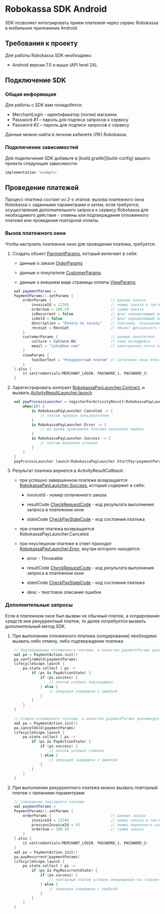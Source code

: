 # Robokassa SDK Android
SDK позволяет интегрировать прием платежей через сервис Robokassa в мобильное приложение Android.

## Требования к проекту
Для работы Robokassa SDK необходимо:
- Android версии 7.0 и выше (API level 24).

## Подключение SDK
### Общая информация
Для работы с SDK вам понадобятся:

- MerchantLogin - идентификатор (логин) магазина
- Password #1 – пароль для подписи запросов к сервису
- Password #2 – пароль для подписи запросов к сервису

Данные можно найти в личном кабинете (ЛК) Robokassa.

### Подключение зависимостей
Для подключения SDK добавьте в [build.gradle][build-config] вашего проекта следующие зависимости:
```groovy
implementation 'example'
```

## Проведение платежей
Процесс платежа состоит из 2-х этапов: вызова платежного окна Robokassa с заданными параметрами и затем, если требуется, осуществления дополнительного запроса к сервису Robokassa для необходимого действия - отмены или подтверждения отложенного платежя или проведения повторной оплаты.

### Вызов платежного окна
Чтобы настроить платежное окно для проведения платежа, требуется:

1. Создать объект [PaymentParams](https://github.com/robokassa/sdk-adnroid/tree/main/Robokassa_Library/src/main/java/com/robokassa/library/params/PaymentParams.kt), который включает в себя:

   - данные о заказе [OrderParams](https://github.com/robokassa/sdk-adnroid/tree/main/Robokassa_Library/src/main/java/com/robokassa/library/params/OrderParams.kt)
   
   - данные о покупателе [CustomerParams](https://github.com/robokassa/sdk-adnroid/tree/main/Robokassa_Library/src/main/java/com/robokassa/library/params/CustomerParams.kt)
   
   - данные о внешнем виде страницы оплаты [ViewParams](https://github.com/robokassa/sdk-adnroid/tree/main/Robokassa_Library/tree/main/java/com/robokassa/library/params/ViewParams.kt)

```kotlin
    val paymentParams =
    PaymentParams().setParams {
        orderParams {                           // данные заказа
            invoiceId = 12345                   // номер заказа в системе продавца
            orderSum = 200.50			        // сумма заказа
            isRecurrent = false                 // флаг определяющий является ли платеж повторяющимся
            isHold = false                      // флаг определяющий является ли платеж отложенным
            description = "Оплата по заказу"    // описание, показываемое покупателю в платежном окне
            receipt = Receipt                   // объект фискального чека
        }
        customerParams {                        // данные покупателя
            culture = Culture.RU                // язык интерфейса
            email = "john@doe.com"              // электронная почта покупателя для отправки уведомлений об оплате
        }
        viewParams {
            toolbarText = "Рекуррентный платеж" // заголовок окна оплаты
        }
    }.also {
        it.setCredentials(MERCHANT_LOGIN, PASSWORD_1, PASSWORD_2)
    }
```

2. Зарегистрировать контракт [RobokassaPayLauncher.Contract](https://github.com/robokassa/sdk-adnroid/tree/main/Robokassa_Library/src/main/java/com/robokassa/library/pay/RobokassaPayLauncher.kt), и вызвать [ActivityResultLauncher.launch](https://developer.android.com/reference/androidx/activity/result/ActivityResultLauncher#launch(kotlin.Any))

```kotlin
    val payProcessLauncher = registerForActivityResult(RobokassaPayLauncher.Contract) {
        when(it) {
            is RobokassaPayLauncher.Canceled -> {
                // платеж прерван пользователем
            }
            is RobokassaPayLauncher.Error -> {
                // во время проведения платежа произошла ошибка
            }
            is RobokassaPayLauncher.Success -> {
                // платеж выполнен успешно
            }
        }
    }
    payProcessLauncher.launch(RobokassaPayLauncher.StartPay(paymentParams))
```

3. Результат платежа вернется в ActivityResultCallback:

   - при успешно завершенном платеже возвращается [RobokassaPayLauncher.Success](https://github.com/robokassa/sdk-adnroid/tree/main/Robokassa_Library/src/main/java/com/robokassa/library/pay/RobokassaPayLauncher.kt), который содержит в себе:
   
     - invoiceId - номер оплаченного заказа
     
     - resultCode [CheckRequestCode](https://github.com/robokassa/sdk-adnroid/tree/main/Robokassa_Library/src/main/java/com/robokassa/library/models/CheckPay.kt) - код результата выполнения запроса в платежном окне
     
     - stateCode [CheckPayStateCode](https://github.com/robokassa/sdk-adnroid/tree/main/Robokassa_Library/src/main/java/com/robokassa/library/models/CheckPay.kt) - код состояния платежа
     
   - при отмене платежа возвращается RobokassaPayLauncher.Canceled
   
   - при неуспешном платеже в ответ приходит [RobokassaPayLauncher.Error](https://github.com/robokassa/sdk-adnroid/src/main/Robokassa_Library/src/main/java/com/robokassa/library/pay/RobokassaPayLauncher.kt), внутри которого находятся:
   
     - error - Throwable
     
     - resultCode [CheckRequestCode](https://github.com/robokassa/sdk-adnroid/tree/main/Robokassa_Library/src/main/java/com/robokassa/library/models/CheckPay.kt) - код результата выполнения запроса в платежном окне
     
     - stateCode [CheckPayStateCode](https://github.com/robokassa/sdk-adnroid/tree/main/Robokassa_Library/src/main/java/com/robokassa/library/models/CheckPay.kt) - код состояния платежа
     
     - desc - текстовое описание ошибки
     
### Дополнительные запросы
Если в платежном окне был вызван не обычный платеж, а холдирование средств или рекуррентный платеж, то далее потребуется вызвать дополнительный метод SDK.

1. При выполнении отложенного платежа (холдировании) необходимо вызвать либо отмену, либо подтверждение платежа
   
```kotlin
    // Подтверждение отложенного платежа, в качестве paymentParams рекомендуется использовать объект, созданный на этапе вызова платежного окна
    val pa = PaymentAction.init()
    pa.confirmHold(paymentParams)
    lifecycleScope.launch {
        pa.state.collect { ps ->
            if (ps is PayActionState) {
                if (ps.success) {
                    // платеж успешно подтвержден
                } else {
                    // операция завершена с ошибкой
                }
            }
        }
    }
    
    // Отмена отложенного платежа, в качестве paymentParams рекомендуется использовать объект, созданный на этапе вызова платежного окна
    val pa = PaymentAction.init()
    pa.cancelHold(paymentParams)
    lifecycleScope.launch {
        pa.state.collect { ps ->
            if (ps is PayActionState) {
                if (ps.success) {
                    // платеж успешно отменен
                } else {
                    // операция завершена с ошибкой
                }
            }
        }
    }
```
   
2. При выполнении рекуррентного платежа можно вызвать повторный платеж с прежними параметрами
   
```kotlin
    // Совершение повторного платежа
    val paymentParams =
    PaymentParams().setParams {
        orderParams {                           // данные заказа
            invoiceId = 12345                   // номер заказа в системе продавца
            previousInvoiceId = 55              // номер первичного заказа, созданного с флагом isRecurrent = true
            orderSum = 200.50			        // сумма заказа
        }
    }.also {
        it.setCredentials(MERCHANT_LOGIN, PASSWORD_1, PASSWORD_2)
    }
    val pa = PaymentAction.init()
    pa.payRecurrent(paymentParams)
    lifecycleScope.launch {
        pa.state.collect { ps ->
            if (ps is PayRecurrentState) {
                if (ps.success) {
                    // повторный платеж успешно инициирован на стороне Robokassa
                } else {
                    // операция завершена с ошибкой
                }
            }
        }
    }
```
